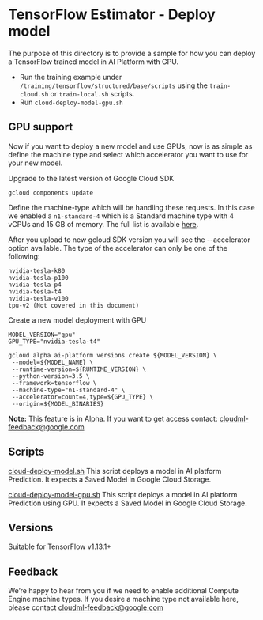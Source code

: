 # TensorFlow Estimator - Deploy model

The purpose of this directory is to provide a sample for how you can deploy a
TensorFlow trained model in AI Platform with GPU.

*   Run the training example under `/training/tensorflow/structured/base/scripts` using the
    `train-cloud.sh` or `train-local.sh` scripts.
*   Run `cloud-deploy-model-gpu.sh`

## GPU support

Now if you want to deploy a new model and use GPUs, now is as simple as 
define the machine type and select which accelerator you want to use for
your new model. 

Upgrade to the latest version of Google Cloud SDK

```
gcloud components update
```

Define the machine-type which will be handling these requests. In this case we enabled a `n1-standard-4` which is a Standard machine type with 4 vCPUs and 15 GB of memory. The full list is available [here](https://cloud.google.com/compute/docs/machine-types). 

After you upload to new gcloud SDK version you will see the --accelerator option available. 
The type of the accelerator can only be one of the following: 

```
nvidia-tesla-k80
nvidia-tesla-p100
nvidia-tesla-p4
nvidia-tesla-t4 
nvidia-tesla-v100
tpu-v2 (Not covered in this document)
```

Create a new model deployment with GPU

```
MODEL_VERSION="gpu"
GPU_TYPE="nvidia-tesla-t4"

gcloud alpha ai-platform versions create ${MODEL_VERSION} \
 --model=${MODEL_NAME} \
 --runtime-version=${RUNTIME_VERSION} \
 --python-version=3.5 \
 --framework=tensorflow \
 --machine-type="n1-standard-4" \
 --accelerator=count=4,type=${GPU_TYPE} \
 --origin=${MODEL_BINARIES}
```

**Note:** This feature is in Alpha. If you want to get access contact: <cloudml-feedback@google.com>

## Scripts

  [cloud-deploy-model.sh](scripts/cloud-deploy-model.sh)  This script deploys a model in 
  AI platform Prediction. It expects a Saved Model in Google Cloud Storage.
  
  [cloud-deploy-model-gpu.sh](scripts/cloud-deploy-model-gpu.sh) This script deploys a model in 
  AI platform Prediction using GPU. It expects a Saved Model in Google Cloud Storage.

## Versions
Suitable for TensorFlow v1.13.1+

## Feedback

We’re happy to hear from you if we need to enable additional Compute Engine machine types. If you desire a machine type not available here, please contact <cloudml-feedback@google.com>
